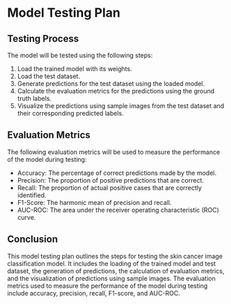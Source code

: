 # Model Testing Plan

## Testing Process

The model will be tested using the following steps:

1. Load the trained model with its weights.
2. Load the test dataset.
3. Generate predictions for the test dataset using the loaded model.
4. Calculate the evaluation metrics for the predictions using the ground truth labels.
5. Visualize the predictions using sample images from the test dataset and their corresponding predicted labels.

## Evaluation Metrics

The following evaluation metrics will be used to measure the performance of the model during testing:

- Accuracy: The percentage of correct predictions made by the model.
- Precision: The proportion of positive predictions that are correct.
- Recall: The proportion of actual positive cases that are correctly identified.
- F1-Score: The harmonic mean of precision and recall.
- AUC-ROC: The area under the receiver operating characteristic (ROC) curve.

## Conclusion

This model testing plan outlines the steps for testing the skin cancer image classification model. It includes the loading of the trained model and test dataset, the generation of predictions, the calculation of evaluation metrics, and the visualization of predictions using sample images. The evaluation metrics used to measure the performance of the model during testing include accuracy, precision, recall, F1-score, and AUC-ROC.

